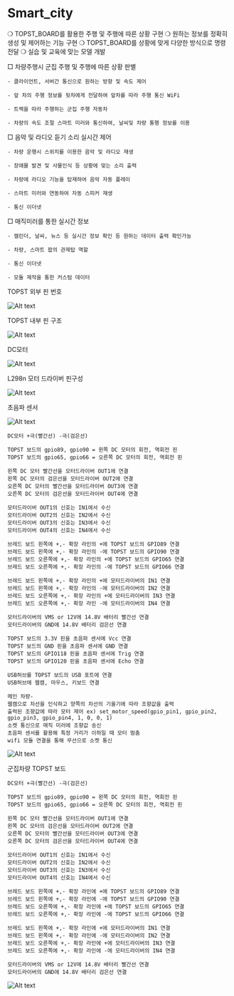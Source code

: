 # Smart_city
❍ TOPST_BOARD를 활용한 주행 및 주행에 따른 상황 구현
❍ 원하는 정보를 정확히 생성 및 제어하는 기능 구현
❍ TOPST_BOARD를 상황에 맞게 다양한 방식으로 명령 전달
❍ 실습 및 교육에 맞는 모델 개발

□ 차량주행시 군집 주행 및 주행에 따른 상황 판별

    - 클라이언트, 서버간 통신으로 원하는 방향 및 속도 제어

    - 앞 차의 주행 정보를 뒷차에게 전달하여 앞차를 따라 주행 통신 WiFi

    - 트랙을 따라 주행하는 군집 주행 자동차

    - 차량의 속도 조절 스마트 미러와 통신하여, 날씨및 차량 통행 정보를 이용


□ 음악 및 라디오 듣기 소리 실시간 제어

    - 차량 운행시 스위치를 이용한 음악 및 라디오 재생 

    - 장애물 발견 및 사물인식 등 상황에 맞는 소리 출력

    - 차량에 라디오 기능을 탑재하여 음악 자동 플레이

    - 스마트 미러와 연동하여 자동 스피커 재생 

    - 통신 이더넷


□ 매직미러를 통한 실시간 정보

    - 캘린더, 날씨, 뉴스 등 실시간 정보 확인 등 원하는 데이터 출력 확인가능

    - 차량, 스마트 팝의 관제탑 역할

    - 통신 이더넷

    - 모듈 제작을 통한 커스텀 데이터
    

TOPST 외부 핀 번호



![Alt text](<Untitled (1).png>)

TOPST 내부 핀 구조



![Alt text](<Untitled (2).png>)

DC모터



![Alt text](<Untitled (3).png>)

L298n 모터 드라이버 핀구성



![Alt text](<Untitled (4).png>)

초음파 센서



![Alt text](<Untitled (5).png>)

```
DC모터 +극(빨간선) -극(검은선)

TOPST 보드의 gpio89, gpio90 = 왼쪽 DC 모터의 회전, 역회전 핀
TOPST 보드의 gpio65, gpio66 = 오른쪽 DC 모터의 회전, 역회전 핀

왼쪽 DC 모터 빨간선을 모터드라이버 OUT1에 연결
왼쪽 DC 모터의 검은선을 모터드라이버 OUT2에 연결
오른쪽 DC 모터의 빨간선을 모터드라이버 OUT3에 연결
오른쪽 DC 모터의 검은선을 모터드라이버 OUT4에 연결

모터드라이버 OUT1의 신호는 IN1에서 수신
모터드라이버 OUT2의 신호는 IN2에서 수신
모터드라이버 OUT3의 신호는 IN3에서 수신
모터드라이버 OUT4의 신호는 IN4에서 수신

브레드 보드 왼쪽에 +,- 확장 라인의 +에 TOPST 보드의 GPIO89 연결
브레드 보드 왼쪽에 +,- 확장 라인의 -에 TOPST 보드의 GPIO90 연결
브레드 보드 오른쪽에 +,- 확장 라인의 +에 TOPST 보드의 GPIO65 연결
브레드 보드 오른쪽에 +,- 확장 라인의 -에 TOPST 보드의 GPIO66 연결

브레드 보드 왼쪽에 +,- 확장 라인의 +에 모터드라이버의 IN1 연결
브레드 보드 왼쪽에 +,- 확장 라인의 -에 모터드라이버의 IN2 연결
브레드 보드 오른쪽에 +,- 확장 라인의 +에 모터드라이버의 IN3 연결
브레드 보드 오른쪽에 +,- 확장 라인 -에 모터드라이버의 IN4 연결

모터드라이버의 VMS or 12V에 14.8V 배터리 빨간선 연결
모터드라이버의 GND에 14.8V 배터리 검은선 연결

TOPST 보드의 3.3V 핀을 초음파 센서에 Vcc 연결
TOPST 보드의 GND 핀을 초음파 센서에 GND 연결
TOPST 보드의 GPIO118 핀을 초음파 센서에 Trig 연결
TOPST 보드의 GPIO120 핀을 초음파 센서에 Echo 연결

USB허브를 TOPST 보드의 USB 포트에 연결
USB허브에 웹캠, 마우스, 키보드 연결
```

```
메인 차량-
웹캠으로 차선을 인식하고 양쪽의 차선의 기울기에 따라 조향값을 출력
출력된 조향값에 따라 모터 제어 ex) set_motor_speed(gpio_pin1, gpio_pin2, gpio_pin3, gpio_pin4, 1, 0, 0, 1)
소켓 통신으로 매직 미러에 조향값 송신
초음파 센서를 활용해 특정 거리가 이하일 때 모터 멈춤
wifi 모듈 연결을 통해 무선으로 소켓 통신
```

![Alt text](Untitled.jpeg)

군집차량 TOPST 보드

```
DC모터 +극(빨간선) -극(검은선)

TOPST 보드의 gpio89, gpio90 = 왼쪽 DC 모터의 회전, 역회전 핀
TOPST 보드의 gpio65, gpio66 = 오른쪽 DC 모터의 회전, 역회전 핀

왼쪽 DC 모터 빨간선을 모터드라이버 OUT1에 연결
왼쪽 DC 모터의 검은선을 모터드라이버 OUT2에 연결
오른쪽 DC 모터의 빨간선을 모터드라이버 OUT3에 연결
오른쪽 DC 모터의 검은선을 모터드라이버 OUT4에 연결

모터드라이버 OUT1의 신호는 IN1에서 수신
모터드라이버 OUT2의 신호는 IN2에서 수신
모터드라이버 OUT3의 신호는 IN3에서 수신
모터드라이버 OUT4의 신호는 IN4에서 수신

브레드 보드 왼쪽에 +,- 확장 라인에 +에 TOPST 보드의 GPIO89 연결
브레드 보드 왼쪽에 +,- 확장 라인에 -에 TOPST 보드의 GPIO90 연결
브레드 보드 오른쪽에 +,- 확장 라인에 +에 TOPST 보드의 GPIO65 연결
브레드 보드 오른쪽에 +,- 확장 라인에 -에 TOPST 보드의 GPIO66 연결

브레드 보드 왼쪽에 +,- 확장 라인에 +에 모터드라이버의 IN1 연결
브레드 보드 왼쪽에 +,- 확장 라인에 -에 모터드라이버의 IN2 연결
브레드 보드 오른쪽에 +,- 확장 라인에 +에 모터드라이버의 IN3 연결
브레드 보드 오른쪽에 +,- 확장 라인에 -에 모터드라이버의 IN4 연결

모터드라이버의 VMS or 12V에 14.8V 배터리 빨간선 연결
모터드라이버의 GND에 14.8V 배터리 검은선 연결
```
![Alt text](<Untitled (1).jpeg>)

